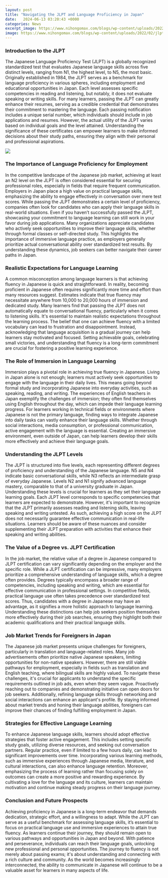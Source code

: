 ```yaml
---
layout: post
title: "Navigating the JLPT and Language Proficiency in Japan"
date:   2024-06-13 03:20:43 +0000
categories: News
excerpt_image: https://www.nihongomax.com/blogs/wp-content/uploads/2022/02/jlptlogo.jpg
image: https://www.nihongomax.com/blogs/wp-content/uploads/2022/02/jlptlogo.jpg
---
```


### Introduction to the JLPT
The Japanese Language Proficiency Test (JLPT) is a globally recognized standardized test that evaluates Japanese language skills across five distinct levels, ranging from N1, the highest level, to N5, the most basic. Originally established in 1984, the JLPT serves as a benchmark for language proficiency in various spheres, including employment and educational opportunities in Japan. Each level assesses specific competencies in reading and listening, but notably, it does not evaluate speaking or writing skills. 
For many learners, passing the JLPT can greatly enhance their resumes, serving as a credible credential that demonstrates their commitment to mastering the language. Each passing notification includes a unique serial number, which individuals should include in job applications and resumes. However, the actual utility of the JLPT varies based on individual goals and the level attained. Understanding the significance of these certificates can empower learners to make informed decisions about their study paths, ensuring they align with their personal and professional aspirations. 

![](https://www.nihongomax.com/blogs/wp-content/uploads/2022/02/jlptlogo.jpg)
### The Importance of Language Proficiency for Employment
In the competitive landscape of the Japanese job market, achieving at least an N2 level on the JLPT is often considered essential for securing professional roles, especially in fields that require frequent communication. Employers in Japan place a high value on practical language skills, emphasizing the ability to engage effectively in conversation over mere test scores. While passing the JLPT demonstrates a certain level of proficiency, companies often look for candidates who can apply their language skills in real-world situations.
Even if you haven’t successfully passed the JLPT, showcasing your commitment to language learning can still work in your favor during job applications. Many organizations appreciate candidates who actively seek opportunities to improve their language skills, whether through formal classes or self-directed study. This highlights the importance of immersive language practice, as employers generally prioritize actual conversational ability over standardized test results. By understanding these dynamics, job seekers can better navigate their career paths in Japan.
### Realistic Expectations for Language Learning
A common misconception among language learners is that achieving fluency in Japanese is quick and straightforward. In reality, becoming proficient in Japanese often requires significantly more time and effort than many resources suggest. Estimates indicate that true fluency may necessitate anywhere from 10,000 to 20,000 hours of immersion and dedicated study. Many learners find that passing the JLPT does not automatically equate to conversational fluency, particularly when it comes to listening skills.
It's essential to maintain realistic expectations throughout the learning process. The belief that one can achieve fluency with a limited vocabulary can lead to frustration and disappointment. Instead, acknowledging that language acquisition is a gradual journey can help learners stay motivated and focused. Setting achievable goals, celebrating small victories, and understanding that fluency is a long-term commitment are crucial for fostering a positive learning experience.
### The Role of Immersion in Language Learning
Immersion plays a pivotal role in achieving true fluency in Japanese. Living in Japan alone is not enough; learners must actively seek opportunities to engage with the language in their daily lives. This means going beyond formal study and incorporating Japanese into everyday activities, such as speaking, reading, and writing. The experiences of English teachers in Japan exemplify the challenges of immersion; they often find themselves using English throughout the day, which can impede their language learning progress.
For learners working in technical fields or environments where Japanese is not the primary language, finding ways to integrate Japanese into daily tasks can vastly enhance their language skills. Whether through social interactions, media consumption, or professional communication, active engagement with the language is essential. Creating an immersive environment, even outside of Japan, can help learners develop their skills more effectively and achieve their language goals.
### Understanding the JLPT Levels
The JLPT is structured into five levels, each representing different degrees of proficiency and understanding of the Japanese language. N5 and N4 indicate basic conversational skills, while N3 reflects an intermediate grasp of everyday Japanese. Levels N2 and N1 signify advanced language mastery, comparable to that of a university graduate in Japan. Understanding these levels is crucial for learners as they set their language learning goals.
Each JLPT level corresponds to specific competencies that learners are expected to demonstrate. However, it's important to recognize that the JLPT primarily assesses reading and listening skills, leaving speaking and writing untested. As such, achieving a high score on the JLPT does not necessarily guarantee effective communication in real-life situations. Learners should be aware of these nuances and consider supplementing their JLPT preparation with activities that enhance their speaking and writing abilities.
### The Value of a Degree vs. JLPT Certification
In the job market, the relative value of a degree in Japanese compared to JLPT certification can vary significantly depending on the employer and the specific role. While a JLPT certification can be impressive, many employers prioritize a comprehensive understanding of language skills, which a degree often provides. Degrees typically encompass a broader range of competencies, including speaking and writing, which are essential for effective communication in professional settings.
In competitive fields, practical language use often takes precedence over standardized test scores. Thus, candidates with a degree in Japanese may have an advantage, as it signifies a more holistic approach to language learning. Understanding these distinctions can help job seekers position themselves more effectively during their job searches, ensuring they highlight both their academic qualifications and their practical language skills.
### Job Market Trends for Foreigners in Japan
The Japanese job market presents unique challenges for foreigners, particularly in translation and language-related roles. Many job advertisements often prioritize native Japanese speakers, limiting opportunities for non-native speakers. However, there are still viable pathways for employment, especially in fields such as translation and English teaching, where bilingual skills are highly valued.
To navigate these challenges, it's crucial for applicants to understand the specific requirements outlined in job ads, even when they seem vague. Proactively reaching out to companies and demonstrating initiative can open doors for job seekers. Additionally, refining language skills through networking and social interactions can enhance an applicant's profile. By staying informed about market trends and honing their language abilities, foreigners can improve their chances of finding fulfilling employment in Japan.
### Strategies for Effective Language Learning
To enhance Japanese language skills, learners should adopt effective strategies that foster active engagement. This includes setting specific study goals, utilizing diverse resources, and seeking out conversation partners. Regular practice, even if limited to a few hours daily, can lead to significant improvements over time. 
Incorporating various learning methods, such as immersive experiences through Japanese media, literature, and cultural interactions, can also enhance language retention. Moreover, emphasizing the process of learning rather than focusing solely on outcomes can create a more positive and rewarding experience. By cultivating a love for the language and its culture, learners can maintain motivation and continue making steady progress on their language journey.
### Conclusion and Future Prospects
Achieving proficiency in Japanese is a long-term endeavor that demands dedication, strategic effort, and a willingness to adapt. While the JLPT can serve as a useful benchmark for assessing language skills, it’s essential to focus on practical language use and immersive experiences to attain true fluency. As learners continue their journey, they should remain open to various pathways and opportunities in Japan and beyond.
With patience and perseverance, individuals can reach their language goals, unlocking new professional and personal opportunities. The journey to fluency is not merely about passing exams; it's about understanding and connecting with a rich culture and community. As the world becomes increasingly interconnected, the ability to communicate in Japanese will continue to be a valuable asset for learners in many aspects of life.